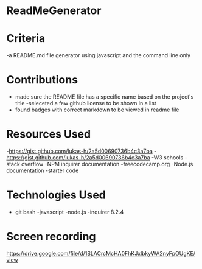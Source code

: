 # ReadMeGenerator

# Criteria
-a README.md file generator using javascript and the command line only


# Contributions
- made sure the README file has a specific name based on the project's title
-seleceted a few github license to be shown in a list
- found badges with correct markdown to be viewed in readme file

# Resources Used
-https://gist.github.com/lukas-h/2a5d00690736b4c3a7ba
-https://gist.github.com/lukas-h/2a5d00690736b4c3a7ba
-W3 schools
-stack overflow
-NPM inquirer documentation
-freecodecamp.org
-Node.js documentation
-starter code


# Technologies Used
- git bash
-javascript
-node.js
-inquirer 8.2.4


# Screen recording
https://drive.google.com/file/d/1SLACrcMcHA0FhKJxlbkyWA2nyFpOUgKE/view
